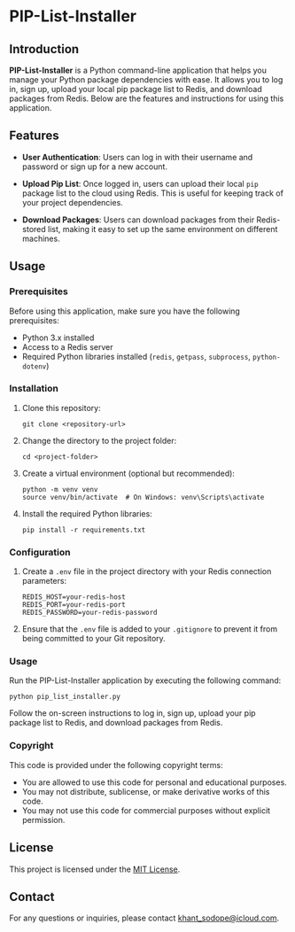 # PIP-List-Installer

## Introduction

**PIP-List-Installer** is a Python command-line application that helps you manage your Python package dependencies with ease. It allows you to log in, sign up, upload your local pip package list to Redis, and download packages from Redis. Below are the features and instructions for using this application.

## Features

- **User Authentication**: Users can log in with their username and password or sign up for a new account.

- **Upload Pip List**: Once logged in, users can upload their local `pip` package list to the cloud using Redis. This is useful for keeping track of your project dependencies.

- **Download Packages**: Users can download packages from their Redis-stored list, making it easy to set up the same environment on different machines.

## Usage

### Prerequisites

Before using this application, make sure you have the following prerequisites:

- Python 3.x installed
- Access to a Redis server
- Required Python libraries installed (`redis`, `getpass`, `subprocess`, `python-dotenv`)

### Installation

1. Clone this repository:

   ```
   git clone <repository-url>
   ```

2. Change the directory to the project folder:

   ```
   cd <project-folder>
   ```

3. Create a virtual environment (optional but recommended):

   ```
   python -m venv venv
   source venv/bin/activate  # On Windows: venv\Scripts\activate
   ```

4. Install the required Python libraries:

   ```
   pip install -r requirements.txt
   ```

### Configuration

1. Create a `.env` file in the project directory with your Redis connection parameters:

   ```plaintext
   REDIS_HOST=your-redis-host
   REDIS_PORT=your-redis-port
   REDIS_PASSWORD=your-redis-password
   ```

2. Ensure that the `.env` file is added to your `.gitignore` to prevent it from being committed to your Git repository.

### Usage

Run the PIP-List-Installer application by executing the following command:

```
python pip_list_installer.py
```

Follow the on-screen instructions to log in, sign up, upload your pip package list to Redis, and download packages from Redis.

### Copyright

This code is provided under the following copyright terms:

- You are allowed to use this code for personal and educational purposes.
- You may not distribute, sublicense, or make derivative works of this code.
- You may not use this code for commercial purposes without explicit permission.

## License

This project is licensed under the [MIT License](LICENSE).

## **Contact**

For any questions or inquiries, please contact khant_sodope@icloud.com.


